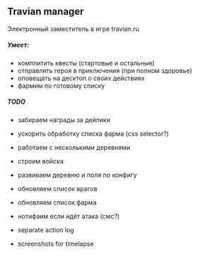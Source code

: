 Travian manager
---

Электронный заместитель в игре travian.ru

##### Умеет:
- комплитить квесты (стартовые и остальные)
- отправлять героя в приключения (при полном здоровье)
- оповещать на десктоп о своих действиях
- фармим по готовому списку


##### TODO
- забираем награды за дейлики
- ускорить обработку списка фарма (css selector?)

- работаем с несколькими деревнями
- строим войска
- развиваем деревню и поля по конфигу
- обновляем список врагов
- обновляем список фарма

- нотифаим если идёт атака (смс?)
- separate action log
- screenshots for timelapse
